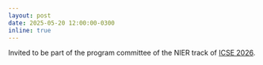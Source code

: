 ```yaml
---
layout: post
date: 2025-05-20 12:00:00-0300
inline: true
---
```


Invited to be part of the program committee of the NIER track of [ICSE 2026](https://conf.researchr.org/home/icse-2026).